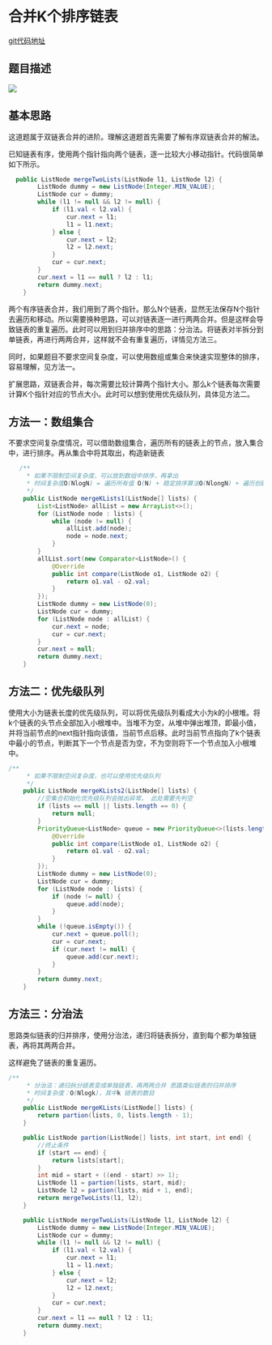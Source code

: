 # 合并K个排序链表 

[git代码地址](https://github.com/icecrea/leetcode/blob/master/src/main/java/com/example/leetcode/linkedlist/LeetCode23_MergeKSortedLists.java)

## 题目描述

![](https://icecrea-blog-1300414836.cos.ap-beijing.myqcloud.com/leetcode23.png)

## 基本思路

这道题属于双链表合并的进阶。理解这道题首先需要了解有序双链表合并的解法。

已知链表有序，使用两个指针指向两个链表，逐一比较大小移动指针。代码很简单如下所示。

```java
  public ListNode mergeTwoLists(ListNode l1, ListNode l2) {
        ListNode dummy = new ListNode(Integer.MIN_VALUE);
        ListNode cur = dummy;
        while (l1 != null && l2 != null) {
            if (l1.val < l2.val) {
                cur.next = l1;
                l1 = l1.next;
            } else {
                cur.next = l2;
                l2 = l2.next;
            }
            cur = cur.next;
        }
        cur.next = l1 == null ? l2 : l1;
        return dummy.next;
    }
```

两个有序链表合并，我们用到了两个指针。那么N个链表，显然无法保存N个指针去遍历和移动。所以需要换种思路，可以对链表逐一进行两两合并。但是这样会导致链表的重复遍历。此时可以用到归并排序中的思路：分治法。将链表对半拆分到单链表，再进行两两合并，这样就不会有重复遍历，详情见方法三。

同时，如果题目不要求空间复杂度，可以使用数组或集合来快速实现整体的排序，容易理解，见方法一。

扩展思路，双链表合并，每次需要比较计算两个指针大小。那么k个链表每次需要计算K个指针对应的节点大小。此时可以想到使用优先级队列，具体见方法二。



## 方法一：数组集合

不要求空间复杂度情况，可以借助数组集合，遍历所有的链表上的节点，放入集合中，进行排序。再从集合中将其取出，构造新链表

```java
   /**
     * 如果不限制空间复杂度，可以放到数组中排序，再拿出
     * 时间复杂度O(NlogN) = 遍历所有值 O(N) + 稳定排序算法O(NlongN) + 遍历创建新链表O(N)
     */
    public ListNode mergeKLists1(ListNode[] lists) {
        List<ListNode> allList = new ArrayList<>();
        for (ListNode node : lists) {
            while (node != null) {
                allList.add(node);
                node = node.next;
            }
        }
        allList.sort(new Comparator<ListNode>() {
            @Override
            public int compare(ListNode o1, ListNode o2) {
                return o1.val - o2.val;
            }
        });
        ListNode dummy = new ListNode(0);
        ListNode cur = dummy;
        for (ListNode node : allList) {
            cur.next = node;
            cur = cur.next;
        }
        cur.next = null;
        return dummy.next;
    }
```



## 方法二：优先级队列

使用大小为链表长度的优先级队列，可以将优先级队列看成大小为k的小根堆。将k个链表的头节点全部加入小根堆中。当堆不为空，从堆中弹出堆顶，即最小值，并将当前节点的next指针指向该值，当前节点后移。此时当前节点指向了k个链表中最小的节点，判断其下一个节点是否为空，不为空则将下一个节点加入小根堆中。

```java
/**
     * 如果不限制空间复杂度，也可以使用优先级队列
     */
    public ListNode mergeKLists2(ListNode[] lists) {
        //空集合初始化优先级队列会抛出异常， 此处需要先判空
        if (lists == null || lists.length == 0) {
            return null;
        }
        PriorityQueue<ListNode> queue = new PriorityQueue<>(lists.length, new Comparator<ListNode>() {
            @Override
            public int compare(ListNode o1, ListNode o2) {
                return o1.val - o2.val;
            }
        });
        ListNode dummy = new ListNode(0);
        ListNode cur = dummy;
        for (ListNode node : lists) {
            if (node != null) {
                queue.add(node);
            }
        }
        while (!queue.isEmpty()) {
            cur.next = queue.poll();
            cur = cur.next;
            if (cur.next != null) {
                queue.add(cur.next);
            }
        }
        return dummy.next;
    }
```

## 方法三：分治法

思路类似链表的归并排序，使用分治法，递归将链表拆分，直到每个都为单独链表，再将其两两合并。

这样避免了链表的重复遍历。

```java
/**
     * 分治法：递归拆分链表变成单独链表，再两两合并 思路类似链表的归并排序
     * 时间复杂度：O(Nlogk)，其中k 链表的数目
     */
    public ListNode mergeKLists(ListNode[] lists) {
        return partion(lists, 0, lists.length - 1);
    }

    public ListNode partion(ListNode[] lists, int start, int end) {
        //终止条件
        if (start == end) {
            return lists[start];
        }
        int mid = start + ((end - start) >> 1);
        ListNode l1 = partion(lists, start, mid);
        ListNode l2 = partion(lists, mid + 1, end);
        return mergeTwoLists(l1, l2);
    }

    public ListNode mergeTwoLists(ListNode l1, ListNode l2) {
        ListNode dummy = new ListNode(Integer.MIN_VALUE);
        ListNode cur = dummy;
        while (l1 != null && l2 != null) {
            if (l1.val < l2.val) {
                cur.next = l1;
                l1 = l1.next;
            } else {
                cur.next = l2;
                l2 = l2.next;
            }
            cur = cur.next;
        }
        cur.next = l1 == null ? l2 : l1;
        return dummy.next;
    }
```
